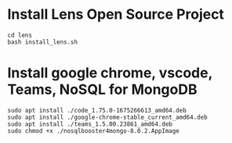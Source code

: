 # Install Lens Open Source Project
```
cd lens
bash install_lens.sh
```

# Install google chrome, vscode, Teams, NoSQL for MongoDB
```
sudo apt install ./code_1.75.0-1675266613_amd64.deb
sudo apt install ./google-chrome-stable_current_amd64.deb
sudo apt install ./teams_1.5.00.23861_amd64.deb
sudo chmod +x ./nosqlbooster4mongo-8.0.2.AppImage

```